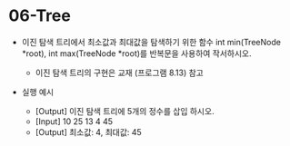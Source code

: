 # 06-Tree

- 이진 탐색 트리에서 최소값과 최대값을 탐색하기 위한 함수 int min(TreeNode *root), int max(TreeNode *root)를 반복문을 사용하여 작서하시오.
  * 이진 탐색 트리의 구현은 교재 (프로그램 8.13) 참고
  
- 실행 예시
  * [Output] 이진 탐색 트리에 5개의 정수를 삽입 하시오.
  * [Input] 10 25 13 4 45
  * [Output] 최소값: 4, 최대값: 45
